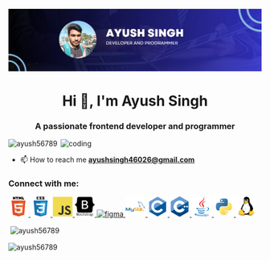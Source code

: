 ![logo](https://github.com/AYUSH56789/AYUSH56789/blob/main/GITBANNER.png)
<h1 align="center">Hi 👋, I'm Ayush Singh</h1>
<h3 align="center">A passionate frontend developer and programmer</h3>
<img src="https://media2.giphy.com/media/wLNuW1tCKRiPmDV5Y4/giphy.gif?cid=ecf05e47lgdym7zuyka0ortceskigyouppr6ehtbqsn6d5qt&ep=v1_gifs_related&rid=giphy.gif&ct=g" alt="coding" width="400" align="right">

<p align="left"> <img src="https://komarev.com/ghpvc/?username=ayush56789&label=Profile%20views&color=0e75b6&style=flat"
        alt="ayush56789" /> </p>

- 📫 How to reach me **ayushsingh46026@gmail.com**

<h3 align="left">Connect with me:</h3>
<p align="left"> <a href="https://www.w3.org/html/" target="_blank" rel="noreferrer"> <img
            src="https://raw.githubusercontent.com/devicons/devicon/master/icons/html5/html5-original-wordmark.svg"
            alt="html5" width="40" height="40" /> </a>
    <a href="https://www.w3schools.com/css/" target="_blank" rel="noreferrer"> <img
            src="https://raw.githubusercontent.com/devicons/devicon/master/icons/css3/css3-original-wordmark.svg"
            alt="css3" width="40" height="40" /> </a>
    <a href="https://developer.mozilla.org/en-US/docs/Web/JavaScript" target="_blank" rel="noreferrer"> <img
            src="https://raw.githubusercontent.com/devicons/devicon/master/icons/javascript/javascript-original.svg"
            alt="javascript" width="40" height="40" /> </a>
    <a href="https://getbootstrap.com" target="_blank" rel="noreferrer"> <img
            src="https://raw.githubusercontent.com/devicons/devicon/master/icons/bootstrap/bootstrap-plain-wordmark.svg"
            alt="bootstrap" width="40" height="40" /> </a>
    <a href="https://www.figma.com/" target="_blank" rel="noreferrer">
        <img src="https://www.vectorlogo.zone/logos/figma/figma-icon.svg" alt="figma" width="40" height="40" /> </a>
    <a href="https://www.mysql.com/" target="_blank" rel="noreferrer"> <img
            src="https://raw.githubusercontent.com/devicons/devicon/master/icons/mysql/mysql-original-wordmark.svg"
            alt="mysql" width="40" height="40" /> </a>
    <a href="https://www.cprogramming.com/" target="_blank" rel="noreferrer"> <img
            src="https://raw.githubusercontent.com/devicons/devicon/master/icons/c/c-original.svg" alt="c" width="40"
            height="40" /> </a>
    <a href="https://www.w3schools.com/cpp/" target="_blank" rel="noreferrer"> <img
            src="https://raw.githubusercontent.com/devicons/devicon/master/icons/cplusplus/cplusplus-original.svg"
            alt="cplusplus" width="40" height="40" /> </a>
    <a href="https://www.java.com" target="_blank" rel="noreferrer">
        <img src="https://raw.githubusercontent.com/devicons/devicon/master/icons/java/java-original.svg" alt="java"
            width="40" height="40" /> </a>
    <a href="https://www.python.org" target="_blank" rel="noreferrer"> <img
            src="https://raw.githubusercontent.com/devicons/devicon/master/icons/python/python-original.svg"
            alt="python" width="40" height="40" /> </a>
    <a href="https://www.linux.org/" target="_blank" rel="noreferrer"> <img
            src="https://raw.githubusercontent.com/devicons/devicon/master/icons/linux/linux-original.svg" alt="linux"
            width="40" height="40" /> </a>
</p>

<p>&nbsp;<img align="center"
        src="https://github-readme-stats.vercel.app/api?username=ayush56789&show_icons=true&locale=en"
        alt="ayush56789" /></p>

<p><img align="center" src="https://github-readme-streak-stats.herokuapp.com/?user=ayush56789&" alt="ayush56789" /></p>
